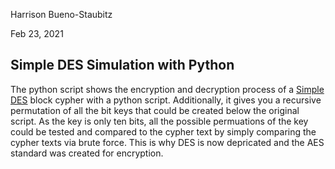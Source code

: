 Harrison Bueno-Staubitz

Feb 23, 2021

## Simple DES Simulation with Python

The python script shows the encryption and decryption process of a [Simple DES](https://en.wikipedia.org/wiki/Block_cipher) block cypher with a python script. Additionally, it gives you a recursive permutation of all the bit keys that could be created below the original script. As the key is only ten bits, all the possible permuations of the key could be tested and compared to the cypher text by simply comparing the cypher texts via brute force. This is why DES is now depricated and the AES standard was created for encryption. 

